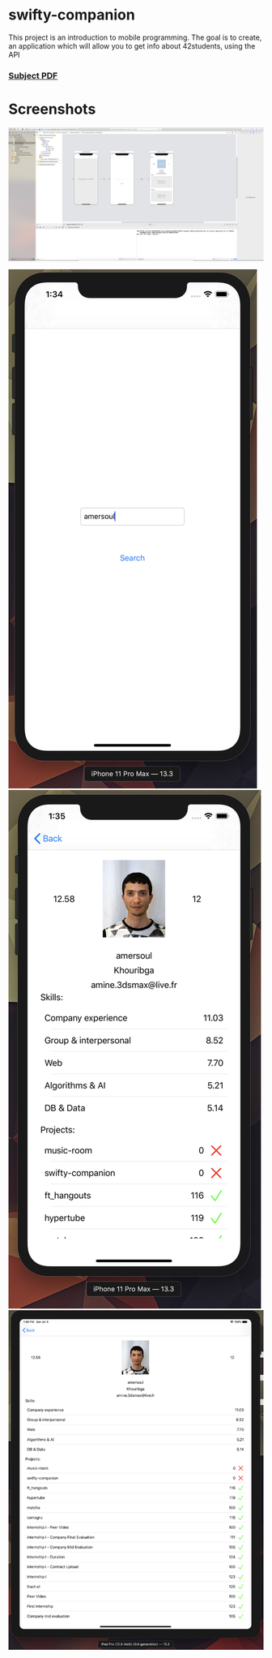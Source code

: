 # swifty-companion

This project is an introduction to mobile programming. The goal is to create, an application which will allow you to get info about 42students, using the API

### [Subject PDF](https://raw.githubusercontent.com/AmineMersoul/swifty-companion/main/Public/swifty-companion.en.subject.pdf?token=ADEZWHOJZJ63CQL6UF7XDULBHOQS2)

# Screenshots

![xcode](https://raw.githubusercontent.com/AmineMersoul/swifty-companion/main/Public/Screen%20Shot%202021-07-04%20at%2012.56.37%20PM.png?token=ADEZWHNLKOFSMHOQKQA3S63BHOQWI)

![Main Screen](https://raw.githubusercontent.com/AmineMersoul/swifty-companion/main/Public/Screen%20Shot%202021-07-04%20at%201.34.51%20PM.png?token=ADEZWHJWO6QOKYELCDUSRJLBHOQXG)
![Dashboard](https://raw.githubusercontent.com/AmineMersoul/swifty-companion/main/Public/Screen%20Shot%202021-07-04%20at%201.35.01%20PM.png?token=ADEZWHOUMWGERPOG6ZHOKODBHOQXC)
![dashboard on ipad](https://raw.githubusercontent.com/AmineMersoul/swifty-companion/main/Public/Screen%20Shot%202021-07-04%20at%201.39.56%20PM.png?token=ADEZWHP3ET5YU4RZD6TWCPTBHOQ26)

